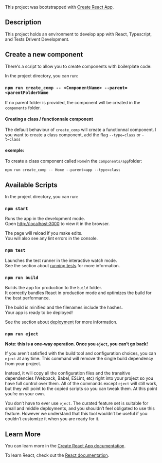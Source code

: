 This project was bootstrapped with [Create React App](https://github.com/facebook/create-react-app).

## Description

This project holds an environment to develop app with React, Typescript, and Tests Drivent Development.

## Create a new component

There's a script to allow you to create components with boilerplate code:

In the project directory, you can run:

### `npm run create_comp -- <ComponentName> --parent=<parentFolderName`

If no parent folder is provided, the component will be created in the `components` folder.

#### Creating a class / functionnale component

The default behaviour of `create_comp` will create a functionnal component.
I you want to create a class component, add the flag `--type=class` or `-t=class`

#### exemple:

To create a class component called `Home`in the `components/app`folder:

`npm run create_comp -- Home --parent=app --type=class`

## Available Scripts

In the project directory, you can run:

### `npm start`

Runs the app in the development mode.<br>
Open [http://localhost:3000](http://localhost:3000) to view it in the browser.

The page will reload if you make edits.<br>
You will also see any lint errors in the console.

### `npm test`

Launches the test runner in the interactive watch mode.<br>
See the section about [running tests](https://facebook.github.io/create-react-app/docs/running-tests) for more information.

### `npm run build`

Builds the app for production to the `build` folder.<br>
It correctly bundles React in production mode and optimizes the build for the best performance.

The build is minified and the filenames include the hashes.<br>
Your app is ready to be deployed!

See the section about [deployment](https://facebook.github.io/create-react-app/docs/deployment) for more information.

### `npm run eject`

**Note: this is a one-way operation. Once you `eject`, you can’t go back!**

If you aren’t satisfied with the build tool and configuration choices, you can `eject` at any time. This command will remove the single build dependency from your project.

Instead, it will copy all the configuration files and the transitive dependencies (Webpack, Babel, ESLint, etc) right into your project so you have full control over them. All of the commands except `eject` will still work, but they will point to the copied scripts so you can tweak them. At this point you’re on your own.

You don’t have to ever use `eject`. The curated feature set is suitable for small and middle deployments, and you shouldn’t feel obligated to use this feature. However we understand that this tool wouldn’t be useful if you couldn’t customize it when you are ready for it.

## Learn More

You can learn more in the [Create React App documentation](https://facebook.github.io/create-react-app/docs/getting-started).

To learn React, check out the [React documentation](https://reactjs.org/).
